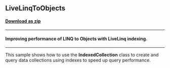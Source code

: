 ## LiveLinqToObjects
#### [Download as zip](https://grapecity.github.io/DownGit/#/home?url=https://github.com/GrapeCity/ComponentOne-WinForms-Samples/tree/master/NetFramework\DataSource\CS\LiveLinq\HowTo\Indexing\LiveLinqToObjects)
____
#### Improving performance of LINQ to Objects with LiveLinq indexing.
____
This sample shows how to use the **IndexedCollection** class to create and query data collections using indexes to speed up query performance.
